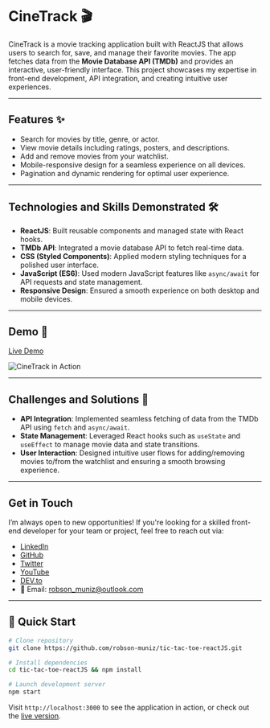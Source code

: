 # CineTrack 🎬

CineTrack is a movie tracking application built with ReactJS that allows users to search for, save, and manage their favorite movies. The app fetches data from the **Movie Database API (TMDb)** and provides an interactive, user-friendly interface. This project showcases my expertise in front-end development, API integration, and creating intuitive user experiences.

---

## Features ✨
- Search for movies by title, genre, or actor.
- View movie details including ratings, posters, and descriptions.
- Add and remove movies from your watchlist.
- Mobile-responsive design for a seamless experience on all devices.
- Pagination and dynamic rendering for optimal user experience.

---

## Technologies and Skills Demonstrated 🛠️
- **ReactJS**: Built reusable components and managed state with React hooks.
- **TMDb API**: Integrated a movie database API to fetch real-time data.
- **CSS (Styled Components)**: Applied modern styling techniques for a polished user interface.
- **JavaScript (ES6)**: Used modern JavaScript features like `async/await` for API requests and state management.
- **Responsive Design**: Ensured a smooth experience on both desktop and mobile devices.

---

## Demo 🚀
[Live Demo](https://www.robsonmuniz.pt)

![CineTrack in Action](https://example.com/cinetrack-demo.gif)

---

## Challenges and Solutions 🧩

- **API Integration**: Implemented seamless fetching of data from the TMDb API using `fetch` and `async/await`.
- **State Management**: Leveraged React hooks such as `useState` and `useEffect` to manage movie data and state transitions.
- **User Interaction**: Designed intuitive user flows for adding/removing movies to/from the watchlist and ensuring a smooth browsing experience.

---

## Get in Touch

I’m always open to new opportunities! If you're looking for a skilled front-end developer for your team or project, feel free to reach out via:

- [LinkedIn](https://www.linkedin.com/in/robson-muniz/)
- [GitHub](https://github.com/robson-muniz)
- [Twitter](https://x.com/WebDevMadeEasy)
- [YouTube](https://www.youtube.com/@DevMadeEasy)
- [DEV.to](https://dev.to/robsonmuniz16)
- 📧 Email: [robson_muniz@outlook.com](mailto:robson_muniz@outlook.com)

---

## 🔧 Quick Start

```bash
# Clone repository
git clone https://github.com/robson-muniz/tic-tac-toe-reactJS.git

# Install dependencies
cd tic-tac-toe-reactJS && npm install

# Launch development server
npm start
```

Visit `http://localhost:3000` to see the application in action, or check out the [live version]().






